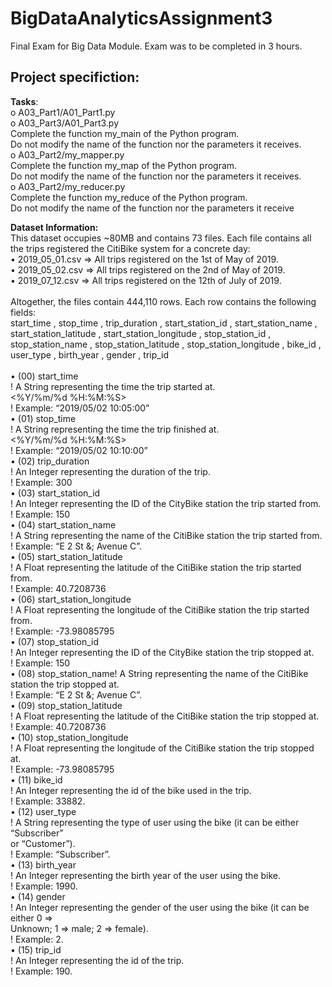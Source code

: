 # BigDataAnalyticsAssignment3
 Final Exam for Big Data Module. Exam was to be completed in 3 hours.
 
## Project specifiction:<br />
**Tasks**:<br />
o A03_Part1/A01_Part1.py<br />
o A03_Part3/A01_Part3.py<br />
Complete the function my_main of the Python program. <br />
Do not modify the name of the function nor the parameters it receives.<br />
o A03_Part2/my_mapper.py <br />
Complete the function my_map of the Python program. <br />
Do not modify the name of the function nor the parameters it receives.<br />
o A03_Part2/my_reducer.py<br />
Complete the function my_reduce of the Python program. <br />
Do not modify the name of the function nor the parameters it receive<br />

**Dataset Information:**<br />
This dataset occupies ~80MB and contains 73 files. Each file contains all the trips 
registered the CitiBike system for a concrete day:<br />
• 2019_05_01.csv => All trips registered on the 1st of May of 2019. <br />
• 2019_05_02.csv => All trips registered on the 2nd of May of 2019. <br />
• 2019_07_12.csv => All trips registered on the 12th of July of 2019.<br />
<br />
Altogether, the files contain 444,110 rows. Each row contains the following fields:<br />
start_time , stop_time , trip_duration , start_station_id , start_station_name , 
start_station_latitude , start_station_longitude , stop_station_id , stop_station_name , 
stop_station_latitude , stop_station_longitude , bike_id , user_type , birth_year , gender , 
trip_id<br />
<br />
• (00) start_time<br />
! A String representing the time the trip started at. <br />
<%Y/%m/%d %H:%M:%S> <br />
! Example: “2019/05/02 10:05:00”<br />
• (01) stop_time<br />
! A String representing the time the trip finished at. <br />
<%Y/%m/%d %H:%M:%S> <br />
! Example: “2019/05/02 10:10:00”<br />
• (02) trip_duration<br />
! An Integer representing the duration of the trip.<br />
! Example: 300<br />
• (03) start_station_id<br />
! An Integer representing the ID of the CityBike station the trip started from.<br />
! Example: 150<br />
• (04) start_station_name<br />
! A String representing the name of the CitiBike station the trip started from.<br />
! Example: “E 2 St &; Avenue C”.<br />
• (05) start_station_latitude<br />
! A Float representing the latitude of the CitiBike station the trip started from.<br />
! Example: 40.7208736<br />
• (06) start_station_longitude<br />
! A Float representing the longitude of the CitiBike station the trip started from.<br />
! Example: -73.98085795<br />
• (07) stop_station_id<br />
! An Integer representing the ID of the CityBike station the trip stopped at.<br />
! Example: 150<br />
• (08) stop_station_name! A String representing the name of the CitiBike station the trip stopped at. <br />
! Example: “E 2 St &; Avenue C”.<br />
• (09) stop_station_latitude<br />
! A Float representing the latitude of the CitiBike station the trip stopped at.<br />
! Example: 40.7208736<br />
• (10) stop_station_longitude<br />
! A Float representing the longitude of the CitiBike station the trip stopped at.<br />
! Example: -73.98085795<br />
• (11) bike_id<br />
! An Integer representing the id of the bike used in the trip. <br />
! Example: 33882.<br />
• (12) user_type<br />
! A String representing the type of user using the bike (it can be either “Subscriber” <br />
or “Customer”). <br />
! Example: “Subscriber”.<br />
• (13) birth_year<br />
! An Integer representing the birth year of the user using the bike. <br />
! Example: 1990.<br />
• (14) gender<br />
! An Integer representing the gender of the user using the bike (it can be either 0 => <br />
Unknown; 1 => male; 2 => female).<br />
! Example: 2.<br />
• (15) trip_id<br />
! An Integer representing the id of the trip. <br />
! Example: 190.<br />
